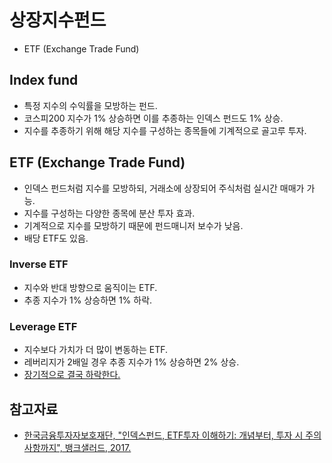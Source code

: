 # 상장지수펀드

* ETF (Exchange Trade Fund)

## Index fund

* 특정 지수의 수익률을 모방하는 펀드.
* 코스피200 지수가 1% 상승하면 이를 추종하는 인덱스 펀드도 1% 상승.
* 지수를 추종하기 위해 해당 지수를 구성하는 종목들에 기계적으로 골고루 투자.

## ETF (Exchange Trade Fund)

* 인덱스 펀드처럼 지수를 모방하되, 거래소에 상장되어 주식처럼 실시간 매매가 가능.
* 지수를 구성하는 다양한 종목에 분산 투자 효과.
* 기계적으로 지수를 모방하기 때문에 펀드매니저 보수가 낮음.
* 배당 ETF도 있음.

### Inverse ETF

* 지수와 반대 방향으로 움직이는 ETF.
* 추종 지수가 1% 상승하면 1% 하락.

### Leverage ETF

* 지수보다 가치가 더 많이 변동하는 ETF.
* 레버리지가 2배일 경우 추종 지수가 1% 상승하면 2% 상승.
* [장기적으로 결국 하락한다.](https://www.youtube.com/watch?v=VyJzRrBCaV0)

## 참고자료

* [한국금융투자자보호재단, "인덱스펀드, ETF투자 이해하기: 개념부터, 투자 시 주의사항까지", 뱅크샐러드, 2017.](https://banksalad.com/contents/%EC%9D%B8%EB%8D%B1%EC%8A%A4%ED%8E%80%EB%93%9C-ETF%ED%88%AC%EC%9E%90-%EC%9D%B4%ED%95%B4%ED%95%98%EA%B8%B0-%EA%B0%9C%EB%85%90%EB%B6%80%ED%84%B0-%ED%88%AC%EC%9E%90-%EC%8B%9C-%EC%A3%BC%EC%9D%98%EC%82%AC%ED%95%AD%EA%B9%8C%EC%A7%80-xNWgO)
